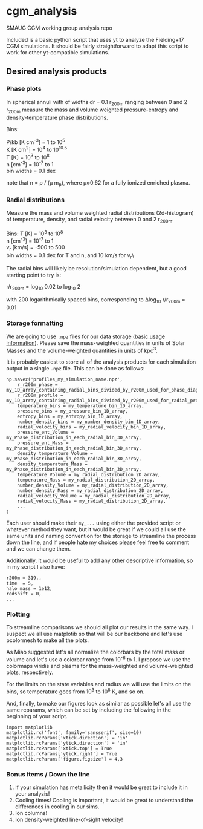 # cgm_analysis
SMAUG CGM working group analysis repo

Included is a basic python script that uses yt to analyze the Fielding+17 CGM simulations. It should be fairly straightforward to adapt this script to work for other yt-compatible simulations.

## Desired analysis products
### Phase plots
In spherical annuli with of widths dr = 0.1 r<sub>200m</sub> ranging between 0 and 2 r<sub>200m</sub> measure the mass and volume weighted pressure-entropy and density-temperature phase distributions.

Bins:

P/kb [K cm<sup>-3</sup>] 	= 1 to 10<sup>5</sup>\
K    [K cm<sup>2</sup>]  	= 10<sup>4</sup> to 10<sup>10.5</sup>\
T    [K]       				= 10<sup>3</sup> to 10<sup>8</sup>\
n    [cm<sup>-3</sup>]   	= 10<sup>-7</sup> to 1\
bin widths = 0.1 dex

note that n = ρ / (μ m<sub>p</sub>), where μ≈0.62 for a fully ionized enriched plasma.

### Radial distributions
Measure the mass and volume weighted radial distributions (2d-histogram) of temperature, density, and radial velocity between 0 and 2 r<sub>200m</sub>. 

Bins:
T    [K]       				= 10<sup>3</sup> to 10<sup>8</sup>\
n    [cm<sup>-3</sup>]   	= 10<sup>-7</sup> to 1\
v<sub>r</sub>    [km/s]   	= -500 to 500\
bin widths = 0.1 dex for T and n, and 10 km/s for v<sub>r</sub>\

The radial bins will likely be resolution/simulation dependent, but a good starting point to try is:

r/r<sub>200m</sub> = log<sub>10</sub> 0.02 to log<sub>10</sub> 2

with 200 logarithmically spaced bins, corresponding to ∆log<sub>10</sub> r/r<sub>200m</sub> = 0.01


### Storage formatting
We are going to use `.npz` files for our data storage ([basic usage information](https://docs.scipy.org/doc/numpy-1.13.0/reference/generated/numpy.savez.html)). Please save the mass-weighted quantities in units of Solar Masses and the volume-weighted quantities in units of kpc<sup>3</sup>.

It is probably easiest to store all of the analysis products for each simulation output in a single `.npz` file. This can be done as follows:

```
np.savez('profiles_my_simulation_name.npz',
	r_r200m_phase = my_1D_array_containing_radial_bins_divided_by_r200m_used_for_phase_diagrams,
	r_r200m_profile = my_1D_array_containing_radial_bins_divided_by_r200m_used_for_radial_profiles,
	temperature_bins = my_temperature_bin_1D_array,
	pressure_bins = my_pressure_bin_1D_array,
	entropy_bins = my_entropy_bin_1D_array,
	number_density_bins = my_number_density_bin_1D_array,
	radial_velocity_bins = my_radial_velocity_bin_1D_array,
	pressure_ent_Volume = my_Phase_distribution_in_each_radial_bin_3D_array,
	pressure_ent_Mass = my_Phase_distribution_in_each_radial_bin_3D_array,
	density_temperature_Volume = my_Phase_distribution_in_each_radial_bin_3D_array,
	density_temperature_Mass = my_Phase_distribution_in_each_radial_bin_3D_array,
	temperature_Volume = my_radial_distribution_2D_array,
	temperature_Mass = my_radial_distribution_2D_array,
	number_density_Volume = my_radial_distribution_2D_array,
	number_density_Mass = my_radial_distribution_2D_array,
	radial_velocity_Volume = my_radial_distribution_2D_array,
	radial_velocity_Mass = my_radial_distribution_2D_array,
	...
)
```

Each user should make their `my_...` using either the provided script or whatever method they want, but it would be great if we could all use the same units and naming convention for the storage to streamline the process down the line, and if people hate my choices please feel free to comment and we can change them. 

Additionally, it would be useful to add any other descriptive information, so in my script I also have:
```
r200m = 319.,
time  = 5,
halo_mass = 1e12,
redshift = 0,
...
```

### Plotting
To streamline comparisons we should all plot our results in the same way. I suspect we all use matplotib so that will be our backbone and let's use pcolormesh to make all the plots. 

As Miao suggested let's all normalize the colorbars by the total mass or volume and let's use a colorbar range from 10<sup>-6</sup> to 1. I propose we use the colormaps viridis and plasma for the mass-weighted and volume-weighted plots, respectively. 

For the limits on the state variables and radius we will use the limits on the bins, so temperature goes from 10<sup>3</sup> to 10<sup>8</sup> K, and so on.

And, finally, to make our figures look as similar as possible let's all use the same rcparams, which can be set by including the following in the beginning of your script.
```
import matplotlib
matplotlib.rc('font', family='sansserif', size=10)
matplotlib.rcParams['xtick.direction'] = 'in'
matplotlib.rcParams['ytick.direction'] = 'in'
matplotlib.rcParams['xtick.top'] = True
matplotlib.rcParams['ytick.right'] = True
matplotlib.rcParams['figure.figsize'] = 4,3
```

### Bonus items / Down the line
1. If your simulation has metallicity then it would be great to include it in your analysis!
2. Cooling times! Cooling is important, it would be great to understand the differences in cooling in our sims.
3. Ion columns!
4. Ion density-weighted line-of-sight velocity!














